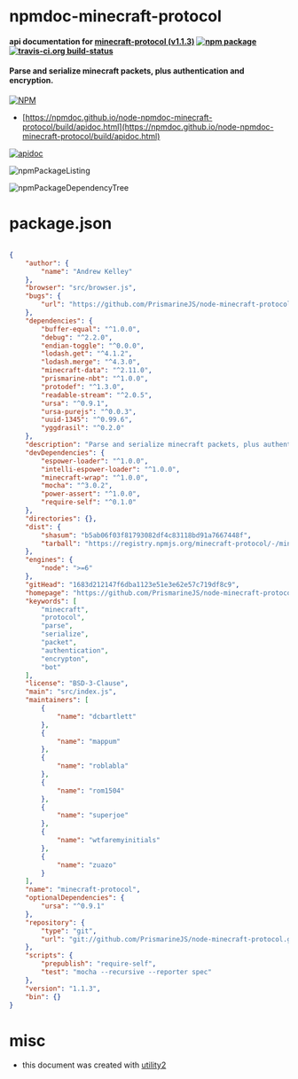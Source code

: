 # npmdoc-minecraft-protocol

#### api documentation for  [minecraft-protocol (v1.1.3)](https://github.com/PrismarineJS/node-minecraft-protocol#readme)  [![npm package](https://img.shields.io/npm/v/npmdoc-minecraft-protocol.svg?style=flat-square)](https://www.npmjs.org/package/npmdoc-minecraft-protocol) [![travis-ci.org build-status](https://api.travis-ci.org/npmdoc/node-npmdoc-minecraft-protocol.svg)](https://travis-ci.org/npmdoc/node-npmdoc-minecraft-protocol)

#### Parse and serialize minecraft packets, plus authentication and encryption.

[![NPM](https://nodei.co/npm/minecraft-protocol.png?downloads=true&downloadRank=true&stars=true)](https://www.npmjs.com/package/minecraft-protocol)

- [https://npmdoc.github.io/node-npmdoc-minecraft-protocol/build/apidoc.html](https://npmdoc.github.io/node-npmdoc-minecraft-protocol/build/apidoc.html)

[![apidoc](https://npmdoc.github.io/node-npmdoc-minecraft-protocol/build/screenCapture.buildCi.browser.%252Ftmp%252Fbuild%252Fapidoc.html.png)](https://npmdoc.github.io/node-npmdoc-minecraft-protocol/build/apidoc.html)

![npmPackageListing](https://npmdoc.github.io/node-npmdoc-minecraft-protocol/build/screenCapture.npmPackageListing.svg)

![npmPackageDependencyTree](https://npmdoc.github.io/node-npmdoc-minecraft-protocol/build/screenCapture.npmPackageDependencyTree.svg)



# package.json

```json

{
    "author": {
        "name": "Andrew Kelley"
    },
    "browser": "src/browser.js",
    "bugs": {
        "url": "https://github.com/PrismarineJS/node-minecraft-protocol/issues"
    },
    "dependencies": {
        "buffer-equal": "^1.0.0",
        "debug": "^2.2.0",
        "endian-toggle": "^0.0.0",
        "lodash.get": "^4.1.2",
        "lodash.merge": "^4.3.0",
        "minecraft-data": "^2.11.0",
        "prismarine-nbt": "^1.0.0",
        "protodef": "^1.3.0",
        "readable-stream": "^2.0.5",
        "ursa": "^0.9.1",
        "ursa-purejs": "^0.0.3",
        "uuid-1345": "^0.99.6",
        "yggdrasil": "^0.2.0"
    },
    "description": "Parse and serialize minecraft packets, plus authentication and encryption.",
    "devDependencies": {
        "espower-loader": "^1.0.0",
        "intelli-espower-loader": "^1.0.0",
        "minecraft-wrap": "^1.0.0",
        "mocha": "^3.0.2",
        "power-assert": "^1.0.0",
        "require-self": "^0.1.0"
    },
    "directories": {},
    "dist": {
        "shasum": "b5ab06f03f81793082df4c83118bd91a7667448f",
        "tarball": "https://registry.npmjs.org/minecraft-protocol/-/minecraft-protocol-1.1.3.tgz"
    },
    "engines": {
        "node": ">=6"
    },
    "gitHead": "1683d212147f6dba1123e51e3e62e57c719df8c9",
    "homepage": "https://github.com/PrismarineJS/node-minecraft-protocol#readme",
    "keywords": [
        "minecraft",
        "protocol",
        "parse",
        "serialize",
        "packet",
        "authentication",
        "encrypton",
        "bot"
    ],
    "license": "BSD-3-Clause",
    "main": "src/index.js",
    "maintainers": [
        {
            "name": "dcbartlett"
        },
        {
            "name": "mappum"
        },
        {
            "name": "roblabla"
        },
        {
            "name": "rom1504"
        },
        {
            "name": "superjoe"
        },
        {
            "name": "wtfaremyinitials"
        },
        {
            "name": "zuazo"
        }
    ],
    "name": "minecraft-protocol",
    "optionalDependencies": {
        "ursa": "^0.9.1"
    },
    "repository": {
        "type": "git",
        "url": "git://github.com/PrismarineJS/node-minecraft-protocol.git"
    },
    "scripts": {
        "prepublish": "require-self",
        "test": "mocha --recursive --reporter spec"
    },
    "version": "1.1.3",
    "bin": {}
}
```



# misc
- this document was created with [utility2](https://github.com/kaizhu256/node-utility2)
